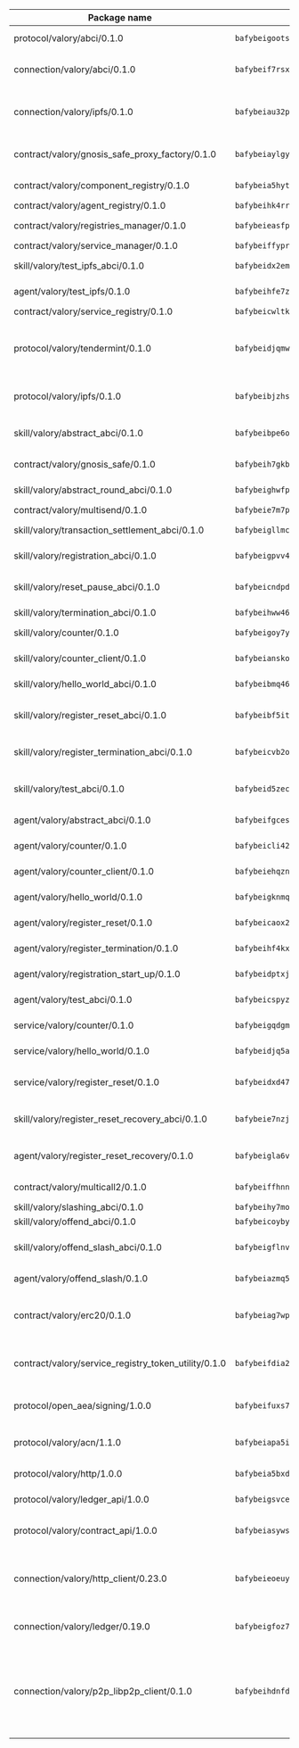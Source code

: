 | Package name                                                  | Package hash                                                  | Description                                                                                                                |
| ------------------------------------------------------------- | ------------------------------------------------------------- | -------------------------------------------------------------------------------------------------------------------------- |
| protocol/valory/abci/0.1.0                                    | `bafybeigootsvqpk6th5xpdtzanxum3earifrrezfyhylfrit7yvqdrtgpe` | A protocol for ABCI requests and responses.                                                                                |
| connection/valory/abci/0.1.0                                  | `bafybeif7rsxcw72mbzwcui3ozfaay5qnqorj5c52zedpqf56zczsxox3xe` | connection to wrap communication with an ABCI server.                                                                      |
| connection/valory/ipfs/0.1.0                                  | `bafybeiau32pzy55ta6ugl2bebevlxudal6pnlfomhplfm5mph6reaw3krq` | A connection responsible for uploading and downloading files from IPFS.                                                    |
| contract/valory/gnosis_safe_proxy_factory/0.1.0               | `bafybeiaylgywx2qtoaddokexql3d4iqfz5l7rlm5q24lzbn36we3ovfjmi` | Gnosis Safe proxy factory (GnosisSafeProxyFactory) contract                                                                |
| contract/valory/component_registry/0.1.0                      | `bafybeia5hytmcyj4v7dkct3cz46pz7gioqo7h7imb645hd3htisoluifce` | Component registry contract                                                                                                |
| contract/valory/agent_registry/0.1.0                          | `bafybeihk4rregph2kypvowfp7biwmwx5j5iyi67ftiehksfojemz2svcpu` | Agent registry contract                                                                                                    |
| contract/valory/registries_manager/0.1.0                      | `bafybeieasfphxk4kcysltjjqsro22lyrfd4kne4uzd32ificouso2kzy7y` | Registries Manager contract                                                                                                |
| contract/valory/service_manager/0.1.0                         | `bafybeiffyprzefbno5qpjzbcepbawmz3ghzi4dr7cgwbzehz53hy67vxn4` | Service Manager contract                                                                                                   |
| skill/valory/test_ipfs_abci/0.1.0                             | `bafybeidx2em2pwwrcibcwybfj2baxeyhgqeqby7bcu3jbe2vam6hlakztm` | IPFS e2e testing application.                                                                                              |
| agent/valory/test_ipfs/0.1.0                                  | `bafybeihfe7z2toy7fguuxulpk4bv5oglsxy6yxfefqtek5y3msrx3qdrsq` | Agent for testing the ABCI connection.                                                                                     |
| contract/valory/service_registry/0.1.0                        | `bafybeicwltkj7qwvp5zpsom22va2hwc6civjyglijkukj2nvvu2yslegu4` | Service Registry contract                                                                                                  |
| protocol/valory/tendermint/0.1.0                              | `bafybeidjqmwvgi4rqgp65tbkhmi45fwn2odr5ecezw6q47hwitsgyw4jpa` | A protocol for communication between two AEAs to share tendermint configuration details.                                   |
| protocol/valory/ipfs/0.1.0                                    | `bafybeibjzhsengtxfofqpxy6syamplevp35obemwfp4c5lhag3v2bvgysa` | A protocol specification for IPFS requests and responses.                                                                  |
| skill/valory/abstract_abci/0.1.0                              | `bafybeibpe6ohnm4ritfnghdtpczdqlrcwufrxr5g75inkkgazeqhonyclu` | The abci skill provides a template of an ABCI application.                                                                 |
| contract/valory/gnosis_safe/0.1.0                             | `bafybeih7gkbdtnhkc3i53mbsj7bcihqa7xau6ewsnew4kkul7phwb4ucjm` | Gnosis Safe (GnosisSafeL2) contract                                                                                        |
| skill/valory/abstract_round_abci/0.1.0                        | `bafybeighwfp6ri64p72x2x525ewdriloq6qoinekmhlmgfq3gsnzr67rre` | abstract round-based ABCI application                                                                                      |
| contract/valory/multisend/0.1.0                               | `bafybeie7m7pjbnw7cccpbvmbgkut24dtlt4cgvug3tbac7gej37xvwbv3a` | MultiSend contract                                                                                                         |
| skill/valory/transaction_settlement_abci/0.1.0                | `bafybeigllmcjijmwdvjcezion2mhjuzavrvcpyllulvtg4z2ac7cecg54y` | ABCI application for transaction settlement.                                                                               |
| skill/valory/registration_abci/0.1.0                          | `bafybeigpvv4vce5faliomugawl7si7mnkv5uner5o46tkey54o6m4ld2m4` | ABCI application for common apps.                                                                                          |
| skill/valory/reset_pause_abci/0.1.0                           | `bafybeicndpdndk65aurma4zbu2eigmr5gge4r5wk4vxcn7ctgdty4u3cra` | ABCI application for resetting and pausing app executions.                                                                 |
| skill/valory/termination_abci/0.1.0                           | `bafybeihww463iip5f2ibhaxrhudirsfvsujudz7ynqhidf6suzvrzntsga` | Termination skill.                                                                                                         |
| skill/valory/counter/0.1.0                                    | `bafybeigoy7ykp2rei6nnenh4aghkbx5xztspb5dfcsoeypljregrwrtpwi` | The ABCI Counter application example.                                                                                      |
| skill/valory/counter_client/0.1.0                             | `bafybeianskoghhdffn4wqquup3rtziefq6jareutugb6a5zkbvuvctgk3i` | A client for the ABCI counter application.                                                                                 |
| skill/valory/hello_world_abci/0.1.0                           | `bafybeibmq464g5st24sx5cfroyrpix2kfwcuh3p54btka6p72rtx7ccaaq` | Hello World ABCI application.                                                                                              |
| skill/valory/register_reset_abci/0.1.0                        | `bafybeibf5itfbrhxu7u7kybbjdtepodvzgpfeitiznn6yw4rwvvada4pzi` | ABCI application for dummy skill that registers and resets                                                                 |
| skill/valory/register_termination_abci/0.1.0                  | `bafybeicvb2opd76agzp2qjm5wenigp2kldffukwoiotturzy2lfc32rbce` | ABCI application for dummy skill that registers and resets                                                                 |
| skill/valory/test_abci/0.1.0                                  | `bafybeid5zeczio5vnejrqr6xapzhkt4ymaw2r4me3ohnks5j56gjbw7the` | ABCI application for testing the ABCI connection.                                                                          |
| agent/valory/abstract_abci/0.1.0                              | `bafybeifgcesvothzojs4rs32v7igmxnxurnbk7a5oo64ltrrvktfxgkmte` | The abstract ABCI AEA - for testing purposes only.                                                                         |
| agent/valory/counter/0.1.0                                    | `bafybeicli42c3ruqqcrypqnkhrae4hwfjvyaz3v3hjwddyesl5yzmsmfvu` | The ABCI Counter example as an AEA                                                                                         |
| agent/valory/counter_client/0.1.0                             | `bafybeiehqzno2htmg37mwcdaifptslsz2zpjwptq33gpdegpuaxknpoxza` | The ABCI Counter example as an AEA                                                                                         |
| agent/valory/hello_world/0.1.0                                | `bafybeigknmqn67ls4pyhk5zhaxd6lrphbuahroqdgcpdi4vowaunak3lkq` | Hello World ABCI example.                                                                                                  |
| agent/valory/register_reset/0.1.0                             | `bafybeicaox2ll7pgqu6rh6xjtgq3c4rjda44rpgrvrxpinnxh6xhkxuhyu` | Register reset to replicate Tendermint issue.                                                                              |
| agent/valory/register_termination/0.1.0                       | `bafybeihf4kxnvm575bsxoaf4iz7ycm45p52wpxatqrhkmv4rd2gf4dwsle` | Register terminate to test the termination feature.                                                                        |
| agent/valory/registration_start_up/0.1.0                      | `bafybeidptxjbs6w2ycg54om3lewmyjxdclb74pfjgsmptqlkbpijbekhf4` | Registration start-up ABCI example.                                                                                        |
| agent/valory/test_abci/0.1.0                                  | `bafybeicspyzun4mfnoy5okfyukhhfmzxak3ujzbfeze6lpongqerihrjmi` | Agent for testing the ABCI connection.                                                                                     |
| service/valory/counter/0.1.0                                  | `bafybeigqdgmqtxj37ycywyyyebwaqrea6mbgrzribadmwysdvrgucp5ida` | A set of agents incrementing a counter                                                                                     |
| service/valory/hello_world/0.1.0                              | `bafybeidjq5akkw6h7jp66ssox564wejbp4622m2e5rnpzrakjmmrl3flga` | A simple demonstration of a simple ABCI application                                                                        |
| service/valory/register_reset/0.1.0                           | `bafybeidxd47wyxmchngfkjl4n5hkxjnapsnve477nwx7etvtjizzrjqywm` | Test and debug tendermint reset mechanism.                                                                                 |
| skill/valory/register_reset_recovery_abci/0.1.0               | `bafybeie7nzjif2e7eu2dwcbutfp3zbs3h76hnwi7d2oa55c76f7r2wv42a` | ABCI application for dummy skill that registers and resets                                                                 |
| agent/valory/register_reset_recovery/0.1.0                    | `bafybeigla6vuzeyfabbvorvcspaiupqmycmtgevw5o64sphzuboo3j3tgi` | Agent to showcase hard reset as a recovery mechanism.                                                                      |
| contract/valory/multicall2/0.1.0                              | `bafybeiffhnnk3ibb3z53jxg4rfwcgjl657f56v3ld4rgafgavxxys3h74y` | The MakerDAO multicall2 contract.                                                                                          |
| skill/valory/slashing_abci/0.1.0                              | `bafybeihy7mo3l6jzmeonutwikpanowpj3gcmtyap6bzqwac267ez7haex4` | Slashing skill.                                                                                                            |
| skill/valory/offend_abci/0.1.0                                | `bafybeicoybytl5bury2hozum2miubxbmgtg7u7dilagryqxr7n5mr4vi6a` | Offend ABCI application.                                                                                                   |
| skill/valory/offend_slash_abci/0.1.0                          | `bafybeigflnvh5ubygbq5y3g2kly2ujgq566bodczrk4b7sy3i4s6vn7ssm` | ABCI application used in order to test the slashing abci                                                                   |
| agent/valory/offend_slash/0.1.0                               | `bafybeiazmq5tf4wfdd35wi5zv42e4fe3qq3c4pgkuvdaasvoxynvnmk4qu` | Offend and slash to test the slashing feature.                                                                             |
| contract/valory/erc20/0.1.0                                   | `bafybeiag7wpfri44bwrx26374mnxyglmwxod6gu37foqkvloqr7oeldlgu` | The scaffold contract scaffolds a contract to be implemented by the developer.                                             |
| contract/valory/service_registry_token_utility/0.1.0          | `bafybeifdia2y5546tvk6xzxeaqzf2n5n7dutj2hdzbgenxohaqhjtnjqm4` | The scaffold contract scaffolds a contract to be implemented by the developer.                                             |
| protocol/open_aea/signing/1.0.0                               | `bafybeifuxs7gdg2okbn7uofymenjlmnih2wxwkym44lsgwmklgwuckxm2m` | A protocol for communication between skills and decision maker.                                                            |
| protocol/valory/acn/1.1.0                                     | `bafybeiapa5ilsobggnspoqhspftwolrx52udrwmaxdxgrk26heuvl4oooa` | The protocol used for envelope delivery on the ACN.                                                                        |
| protocol/valory/http/1.0.0                                    | `bafybeia5bxdua2i6chw6pg47bvoljzcpuqxzy4rdrorbdmcbnwmnfdobtu` | A protocol for HTTP requests and responses.                                                                                |
| protocol/valory/ledger_api/1.0.0                              | `bafybeigsvceac33asd6ecbqev34meyyjwu3rangenv6xp5rkxyz4krvcby` | A protocol for ledger APIs requests and responses.                                                                         |
| protocol/valory/contract_api/1.0.0                            | `bafybeiasywsvax45qmugus5kxogejj66c5taen27h4voriodz7rgushtqa` | A protocol for contract APIs requests and responses.                                                                       |
| connection/valory/http_client/0.23.0                          | `bafybeieoeuy4brzimtnubmokwirhrx27ezls6cdnl5qik4rkykfle3nn2y` | The HTTP_client connection that wraps a web-based client connecting to a RESTful API specification.                        |
| connection/valory/ledger/0.19.0                               | `bafybeigfoz7d7si7s4jehvloq2zmiiocpbxcaathl3bxkyarxoerxq7g3a` | A connection to interact with any ledger API and contract API.                                                             |
| connection/valory/p2p_libp2p_client/0.1.0                     | `bafybeihdnfdth3qgltefgrem7xyi4b3ejzaz67xglm2hbma2rfvpl2annq` | The libp2p client connection implements a tcp connection to a running libp2p node as a traffic delegate to send/receive envelopes to/from agents in the DHT. |
